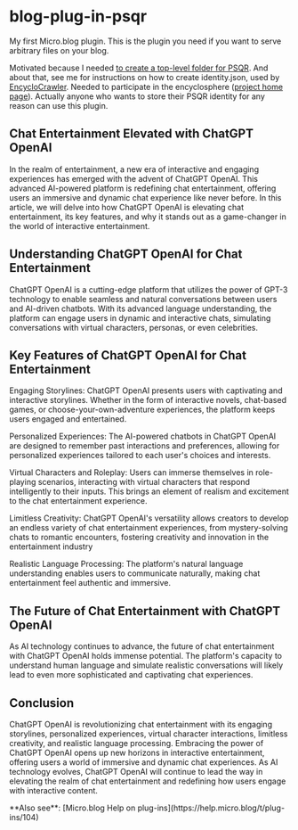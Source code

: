# blog-plug-in-psqr
My first Micro.blog plugin. This is the plugin you need if you want to serve arbitrary files on your blog.

Motivated because I needed [to create a top-level folder for PSQR](https://help.micro.blog/t/create-top-level-folder-mkdir-equivalent-of-creating-a-folder-create-path/2021). And about that, see me for instructions on how to create identity.json, used by [EncycloCrawler](https://gitlab.com/ks_found/encyclocrawler). Needed to participate in the encyclosphere ([project home page](https://encyclosphere.org)). Actually anyone who wants to store their PSQR identity for any reason can use this plugin.
<h2>Chat Entertainment Elevated with ChatGPT OpenAI</h2>

<p>In the realm of entertainment, a new era of interactive and engaging experiences has emerged with the advent of ChatGPT OpenAI. This advanced AI-powered platform is redefining chat entertainment, offering users an immersive and dynamic chat experience like never before. In this article, we will delve into how ChatGPT OpenAI is elevating chat entertainment, its key features, and why it stands out as a game-changer in the world of interactive entertainment.</p>

<h2>Understanding ChatGPT OpenAI for Chat Entertainment</h2>

<p>ChatGPT OpenAI is a cutting-edge platform that utilizes the power of GPT-3 technology to enable seamless and natural conversations between users and AI-driven chatbots. With its advanced language understanding, the platform can engage users in dynamic and interactive chats, simulating conversations with virtual characters, personas, or even celebrities.</p>

<h2>Key Features of ChatGPT OpenAI for Chat Entertainment</h2>

<p>Engaging Storylines: ChatGPT OpenAI presents users with captivating and interactive storylines. Whether in the form of interactive novels, chat-based games, or choose-your-own-adventure experiences, the platform keeps users engaged and entertained.</p>

<p>Personalized Experiences: The AI-powered chatbots in ChatGPT OpenAI are designed to remember past interactions and preferences, allowing for personalized experiences tailored to each user's choices and interests.</p>

<p>Virtual Characters and Roleplay: Users can immerse themselves in role-playing scenarios, interacting with virtual characters that respond intelligently to their inputs. This brings an element of realism and excitement to the chat entertainment experience.</p>

<p>Limitless Creativity: ChatGPT OpenAI's versatility allows creators to develop an endless variety of chat entertainment experiences, from mystery-solving chats to romantic encounters, fostering creativity and innovation in the entertainment industry</p>

<p>Realistic Language Processing: The platform's natural language understanding enables users to communicate naturally, making chat entertainment feel authentic and immersive.</p>

<h2>The Future of Chat Entertainment with ChatGPT OpenAI</h2>

<p>As AI technology continues to advance, the future of chat entertainment with ChatGPT OpenAI holds immense potential. The platform's capacity to understand human language and simulate realistic conversations will likely lead to even more sophisticated and captivating chat experiences.</p>

<h2>Conclusion</h2>

<p>ChatGPT OpenAI is revolutionizing chat entertainment with its engaging storylines, personalized experiences, virtual character interactions, limitless creativity, and realistic language processing. Embracing the power of ChatGPT OpenAI opens up new horizons in interactive entertainment, offering users a world of immersive and dynamic chat experiences. As AI technology evolves, ChatGPT OpenAI will continue to lead the way in elevating the realm of chat entertainment and redefining how users engage with interactive content.</p>
**Also see**: [Micro.blog Help on plug-ins](https://help.micro.blog/t/plug-ins/104)
